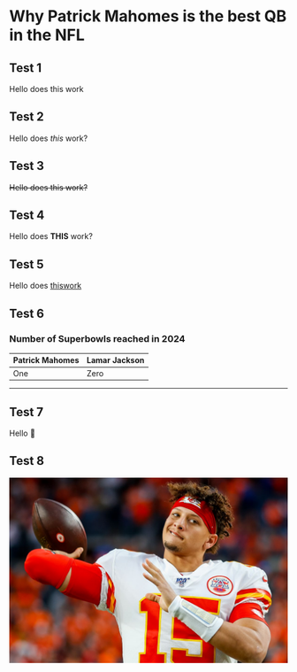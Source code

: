 # Why Patrick Mahomes is the best QB in the NFL #
## Test 1 ##
Hello does this work

## Test 2 ##
Hello does _this_ work?

## Test 3 ##
~~Hello does this work?~~

## Test 4 ##
Hello does __THIS__ work?

## Test 5 ##
Hello does [thiswork](https://www.nfl.com/super-bowl/event-info/ "thiswork title")

## Test 6 ##
### Number of Superbowls reached in 2024 ###
Patrick Mahomes | Lamar Jackson
----------------|--------------
      One       |     Zero

----------------------------------------------------------------------------------------------
## Test 7 ##
Hello :star_struck:

## Test 8 ##
![alt text](PatrickMahomes.jpg "The GOAT")